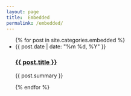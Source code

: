 ```yaml
---
layout: page
title:  Embedded
permalink: /embedded/
---
```


<ul class="post-list">
{% for post in site.categories.embedded %}
  <li>
    <article>
      <span class="post-meta">{{ post.date | date: "%m %d, %Y" }}</span>
      <h3><a href="{{ post.url }}" class="post-link">{{ post.title }}</a></h3>
      <p>{{ post.summary }}</p>
    </article>
  </li>
{% endfor %}
</ul>